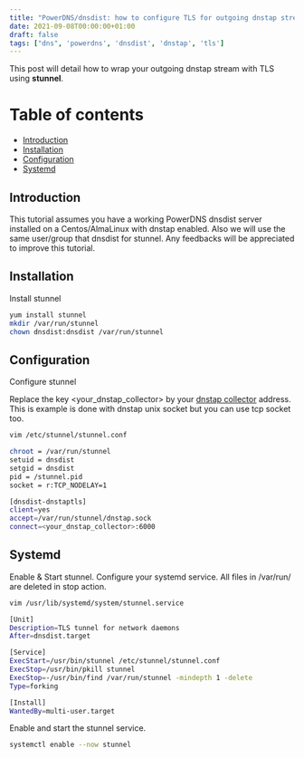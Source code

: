 ```yaml
---
title: "PowerDNS/dnsdist: how to configure TLS for outgoing dnstap stream using stunnel"
date: 2021-09-08T00:00:00+01:00
draft: false
tags: ["dns", 'powerdns', 'dnsdist', 'dnstap', 'tls']
---
```


This post will detail how to wrap your outgoing dnstap stream with TLS using **stunnel**.

# Table of contents

* [Introduction](#introduction)
* [Installation](#installation)
* [Configuration](#configuration)
* [Systemd](#systemd)

## Introduction

This tutorial assumes you have a working PowerDNS dnsdist server installed on a Centos/AlmaLinux with dnstap enabled. 
Also we will use the same user/group that dnsdist for stunnel. 
Any feedbacks will be appreciated to improve this tutorial.

## Installation

Install stunnel

```bash
yum install stunnel
mkdir /var/run/stunnel
chown dnsdist:dnsdist /var/run/stunnel
```

## Configuration

Configure  stunnel

Replace the key <your_dnstap_collector> by your [dnstap collector](https://github.com/dmachard/go-dnscollector) address.
This is example is done with dnstap unix socket but you can use tcp socket too.

```bash
vim /etc/stunnel/stunnel.conf

chroot = /var/run/stunnel
setuid = dnsdist
setgid = dnsdist
pid = /stunnel.pid
socket = r:TCP_NODELAY=1

[dnsdist-dnstaptls]
client=yes
accept=/var/run/stunnel/dnstap.sock
connect=<your_dnstap_collector>:6000
```

## Systemd

Enable & Start stunnel. Configure your systemd service. All files in /var/run/ are deleted in stop action.

```bash
vim /usr/lib/systemd/system/stunnel.service

[Unit]
Description=TLS tunnel for network daemons
After=dnsdist.target

[Service]
ExecStart=/usr/bin/stunnel /etc/stunnel/stunnel.conf
ExecStop=/usr/bin/pkill stunnel
ExecStop=-/usr/bin/find /var/run/stunnel -mindepth 1 -delete
Type=forking

[Install]
WantedBy=multi-user.target
```

Enable and start the stunnel service.

```bash
systemctl enable --now stunnel
```

